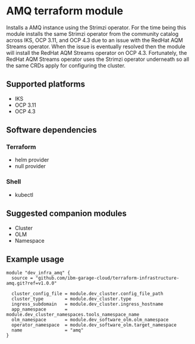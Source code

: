 # AMQ terraform module

Installs a AMQ instance using the Strimzi operator. For the time being this module installs the 
same Strimzi operator from the community catalog across IKS, OCP 3.11, and OCP 4.3 due to an issue
with the RedHat AQM Streams operator. When the issue is eventually resolved then the module will install
the RedHat AQM Streams operator on OCP 4.3.  Fortunately, the RedHat AQM Streams operator uses the 
Strimzi operator underneath so all the same CRDs apply for configuring the cluster.

## Supported platforms

- IKS
- OCP 3.11
- OCP 4.3

## Software dependencies

### Terraform

- helm provider
- null provider

### Shell

- kubectl

## Suggested companion modules

- Cluster
- OLM
- Namespace

## Example usage

```hcl-terraform
module "dev_infra_amq" {
  source = "github.com/ibm-garage-cloud/terraform-infrastructure-amq.git?ref=v1.0.0"

  cluster_config_file = module.dev_cluster.config_file_path
  cluster_type        = module.dev_cluster.type
  ingress_subdomain   = module.dev_cluster.ingress_hostname
  app_namespace       = module.dev_cluster_namespaces.tools_namespace_name
  olm_namespace       = module.dev_software_olm.olm_namespace
  operator_namespace  = module.dev_software_olm.target_namespace
  name                = "amq"
}
```
